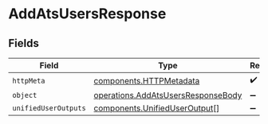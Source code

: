 # AddAtsUsersResponse


## Fields

| Field                                                                                    | Type                                                                                     | Required                                                                                 | Description                                                                              |
| ---------------------------------------------------------------------------------------- | ---------------------------------------------------------------------------------------- | ---------------------------------------------------------------------------------------- | ---------------------------------------------------------------------------------------- |
| `httpMeta`                                                                               | [components.HTTPMetadata](../../models/components/httpmetadata.md)                       | :heavy_check_mark:                                                                       | N/A                                                                                      |
| `object`                                                                                 | [operations.AddAtsUsersResponseBody](../../models/operations/addatsusersresponsebody.md) | :heavy_minus_sign:                                                                       | N/A                                                                                      |
| `unifiedUserOutputs`                                                                     | [components.UnifiedUserOutput](../../models/components/unifieduseroutput.md)[]           | :heavy_minus_sign:                                                                       | N/A                                                                                      |